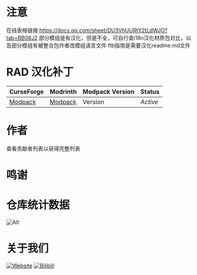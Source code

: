 # 注意
在线表格链接:https://docs.qq.com/sheet/DU3VhUURtY2tLdWJO?tab=BB08J2
部分模组是有汉化，但是不全，可自行查i18n汉化材质包对比，以及部分模组有被整合包作者改模组语言文件
ftb指南是需要汉化readme.md文件
# RAD 汉化补丁
CurseForge|Modrinth|Modpack Version|Status
:-|:-|:-|:-
[Modpack](https://www.curseforge.com/minecraft/modpacks/roguelike-adventures-and-dungeons)|[Modpack]()|Version|*Active*|
# 作者
查看贡献者列表以获得完整列表
# 鸣谢

# 仓库统计数据
  ![Alt]()

# 关于我们
  [![Website](https://shields.io/website?up_message=vmct-cn.top&url=http://vmct-cn.top&label=Website)](http://vmct-cn.top)
  [![Bilibili](https://shields.io/website?up_message=Space&url=https://space.bilibili.com/2085089798/&label=Bilibili)](https://space.bilibili.com/2085089798/)
  
<!--
  仓库统计数据等都需要自己填写，只是个模板而已，不会写那么细。
  仓库统计数据的表格来这里获取https://repobeats.axiom.co/ 然后将链接填写至空格当中
-->
